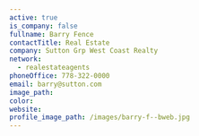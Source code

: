 ```yaml
---
active: true
is_company: false
fullname: Barry Fence
contactTitle: Real Estate
company: Sutton Grp West Coast Realty
network:
  - realestateagents
phoneOffice: 778-322-0000
email: barry@sutton.com
image_path:
color:
website:
profile_image_path: /images/barry-f--bweb.jpg
---
```



